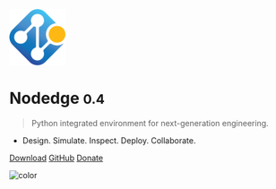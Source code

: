 <!-- _coverpage.md -->

<!-- ![logo](media/nodedge_logo.png) -->
<img src="media/nodedge_logo.png" alt="logo" width="100"/>

# Nodedge <small>0.4</small>

> Python integrated environment for next-generation engineering.

- Design. Simulate. Inspect. Deploy. Collaborate.

[Download](https://github.com/nodedge/nodedge/releases/download/v0.4.0/NodedgeSetup.exe)
[GitHub](https://github.com/nodedge/nodedge)
[Donate]()

<!-- background image 
![](media/cover.png) -->

<!-- background color -->
![color](#f0f0f0)
